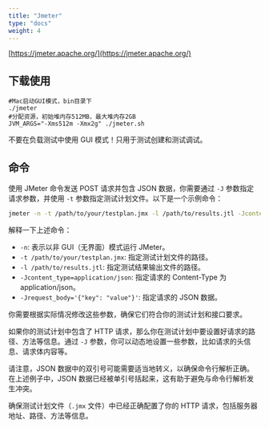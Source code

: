 ```yaml
---
title: "Jmeter"
type: "docs"
weight: 4
---
```


[https://jmeter.apache.org/](https://jmeter.apache.org/)

## 下载使用

```shell
#Mac启动GUI模式，bin目录下
./jmeter
#分配资源，初始堆内存512MB，最大堆内存2GB
JVM_ARGS="-Xms512m -Xmx2g" ./jmeter.sh
```

不要在负载测试中使用 GUI 模式！只用于测试创建和测试调试。

## 命令

使用 JMeter 命令发送 POST 请求并包含 JSON 数据，你需要通过 `-J` 参数指定请求参数，并使用 `-t` 参数指定测试计划文件。以下是一个示例命令：

```bash
jmeter -n -t /path/to/your/testplan.jmx -l /path/to/results.jtl -Jcontent_type=application/json
```

解释一下上述命令：

- `-n`: 表示以非 GUI（无界面）模式运行 JMeter。
- `-t /path/to/your/testplan.jmx`: 指定测试计划文件的路径。
- `-l /path/to/results.jtl`: 指定测试结果输出文件的路径。
- `-Jcontent_type=application/json`: 指定请求的 Content-Type 为 application/json。
- `-Jrequest_body='{"key": "value"}'`: 指定请求的 JSON 数据。

你需要根据实际情况修改这些参数，确保它们符合你的测试计划和接口要求。

如果你的测试计划中包含了 HTTP 请求，那么你在测试计划中要设置好请求的路径、方法等信息。通过 `-J` 参数，你可以动态地设置一些参数，比如请求的头信息、请求体内容等。

请注意，JSON 数据中的双引号可能需要适当地转义，以确保命令行解析正确。在上述例子中，JSON 数据已经被单引号括起来，这有助于避免与命令行解析发生冲突。

确保测试计划文件（`.jmx` 文件）中已经正确配置了你的 HTTP 请求，包括服务器地址、路径、方法等信息。
